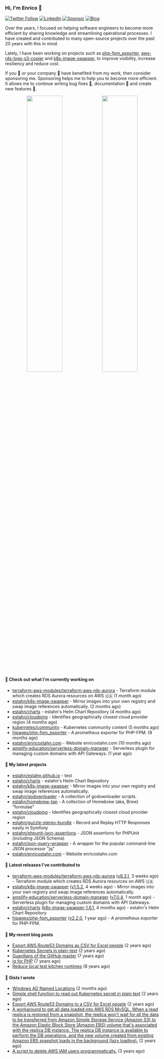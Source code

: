 ### Hi, I'm Enrico 👋

[![Twitter Follow](https://img.shields.io/twitter/follow/estahn?color=green&logo=twitter&style=for-the-badge)](http://twitter.com/estahn)
[![LinkedIn](https://img.shields.io/badge/LinkedIn--%20?style=for-the-badge&logo=linkedin&color=green)](https://linkedin.com/in/enricostahn)
[![Sponsor](https://img.shields.io/github/sponsors/estahn?color=green&logo=github-sponsors&style=for-the-badge)](https://github.com/sponsors/estahn)
[![Blog](https://img.shields.io/badge/Blog--%20?style=for-the-badge&logo=blog&color=green)](https://enricotahn.com)

Over the years, I focused on helping software engineers to become more efficient by sharing knowledge and streamlining operational processes. I have created and contributed to many open-source projects over the past 20 years with this in mind.

Lately, I have been working on projects such as [php-fpm_exporter](https://github.com/hipages/php-fpm_exporter), [aws-rds-logs-s3-copier](https://github.com/hipagesgroup/aws-rds-logs-s3-copier) and [k8s-image-swapper](https://github.com/estahn/k8s-image-swapper), to improve visibility, increase resiliency and reduce cost.

If you :bust_in_silhouette: or your company :office: have benefited from my work, then consider sponsoring me. Sponsoring helps me to help you to become more efficient. It allows me to continue writing bug fixes :bug:, documentation :memo: and create new features :unicorn:.

<p align="center">
  <img width="48%" src="https://github-readme-stats.vercel.app/api?username=estahn&show_icons=true&theme=default" />
  <img width="48%" src="https://github-readme-streak-stats.herokuapp.com/?user=estahn&theme=default" />
</p>

#### 👷 Check out what I'm currently working on

- [terraform-aws-modules/terraform-aws-rds-aurora](https://github.com/terraform-aws-modules/terraform-aws-rds-aurora) - Terraform module which creates RDS Aurora resources on AWS 🇺🇦 (1 month ago)
- [estahn/k8s-image-swapper](https://github.com/estahn/k8s-image-swapper) - Mirror images into your own registry and swap image references automatically. (2 months ago)
- [estahn/charts](https://github.com/estahn/charts) - estahn&#39;s Helm Chart Repository (4 months ago)
- [estahn/cloudping](https://github.com/estahn/cloudping) - Identifies geographically closest cloud provider region (4 months ago)
- [kubernetes/community](https://github.com/kubernetes/community) - Kubernetes community content (5 months ago)
- [hipages/php-fpm_exporter](https://github.com/hipages/php-fpm_exporter) - A prometheus exporter for PHP-FPM. (9 months ago)
- [estahn/enricostahn.com](https://github.com/estahn/enricostahn.com) - Website enricostahn.com (10 months ago)
- [amplify-education/serverless-domain-manager](https://github.com/amplify-education/serverless-domain-manager) - Serverless plugin for managing custom domains with API Gateways. (1 year ago)

#### 🌱 My latest projects

- [estahn/estahn.github.io](https://github.com/estahn/estahn.github.io) - test
- [estahn/charts](https://github.com/estahn/charts) - estahn&#39;s Helm Chart Repository
- [estahn/k8s-image-swapper](https://github.com/estahn/k8s-image-swapper) - Mirror images into your own registry and swap image references automatically.
- [estahn/godownloader](https://github.com/estahn/godownloader) - A collection of godownloader scripts.
- [estahn/homebrew-tap](https://github.com/estahn/homebrew-tap) - A collection of Homebrew (aka, Brew) &#34;formulae&#34;
- [estahn/cloudping](https://github.com/estahn/cloudping) - Identifies geographically closest cloud provider region
- [estahn/guzzle-stereo-bundle](https://github.com/estahn/guzzle-stereo-bundle) - Record and Replay HTTP Responses easily in Symfony
- [estahn/phpunit-json-assertions](https://github.com/estahn/phpunit-json-assertions) - JSON assertions for PHPUnit (including JSON Schema)
- [estahn/json-query-wrapper](https://github.com/estahn/json-query-wrapper) - A wrapper for the popular command-line JSON processor &#34;jq&#34;
- [estahn/enricostahn.com](https://github.com/estahn/enricostahn.com) - Website enricostahn.com

#### 🔭 Latest releases I've contributed to

- [terraform-aws-modules/terraform-aws-rds-aurora](https://github.com/terraform-aws-modules/terraform-aws-rds-aurora) ([v8.3.1](https://github.com/terraform-aws-modules/terraform-aws-rds-aurora/releases/tag/v8.3.1), 3 weeks ago) - Terraform module which creates RDS Aurora resources on AWS 🇺🇦
- [estahn/k8s-image-swapper](https://github.com/estahn/k8s-image-swapper) ([v1.5.2](https://github.com/estahn/k8s-image-swapper/releases/tag/v1.5.2), 4 weeks ago) - Mirror images into your own registry and swap image references automatically.
- [amplify-education/serverless-domain-manager](https://github.com/amplify-education/serverless-domain-manager) ([v7.0.4](https://github.com/amplify-education/serverless-domain-manager/releases/tag/v7.0.4), 1 month ago) - Serverless plugin for managing custom domains with API Gateways.
- [estahn/charts](https://github.com/estahn/charts) ([k8s-image-swapper-1.6.1](https://github.com/estahn/charts/releases/tag/k8s-image-swapper-1.6.1), 4 months ago) - estahn&#39;s Helm Chart Repository
- [hipages/php-fpm_exporter](https://github.com/hipages/php-fpm_exporter) ([v2.2.0](https://github.com/hipages/php-fpm_exporter/releases/tag/v2.2.0), 1 year ago) - A prometheus exporter for PHP-FPM.

#### 📜 My recent blog posts

- [Export AWS Route53 Domains as CSV for Excel people](https://enricostahn.com/post/export-route53-domains-to-csv/) (2 years ago)
- [Kubernetes Secrets in plain-text](https://enricostahn.com/post/kubernetes-secrets-in-plaintext/) (2 years ago)
- [Guardians of the GitHub master](https://enricostahn.com/post/2016-03-27-guardians-of-the-github-master/) (7 years ago)
- [jq for PHP](https://enricostahn.com/post/2016-03-05-jq-for-php/) (7 years ago)
- [Reduce local test kitchen runtimes](https://enricostahn.com/post/2015-03-17-reduce-local-test-kitchen-runtimes/) (8 years ago)

#### 📓 Gists I wrote

- [Windows AD Named Locations](https://gist.github.com/3bc4165706f517b26bcf75ee21d33ecd) (2 months ago)
- [Simple shell function to read out Kubernetes secret in plain text](https://gist.github.com/6b8cfac387ffacc8738cbe2ffb675932) (2 years ago)
- [Export AWS Route53 Domains to a CSV for Excel people](https://gist.github.com/33ee9f0ecede6416a168489a7a24ee24) (2 years ago)
- [A workaround to get all data loaded into AWS RDS MySQL. When a read replica is restored from a snapshot, the replica won&#39;t wait for all the data to be transferred from Amazon Simple Storage Service (Amazon S3) to the Amazon Elastic Block Store (Amazon EBS) volume that&#39;s associated with the replica DB instance. The replica DB instance is available to perform the DB operations, and the new volume created from existing Amazon EBS snapshot loads in the background (lazy loading).](https://gist.github.com/8f829cec789ebe5800e99d2dc83ead1b) (2 years ago)
- [A script to delete AWS IAM users programmatically.](https://gist.github.com/b93d19f117a1b0cca90bc4567770c042) (3 years ago)
